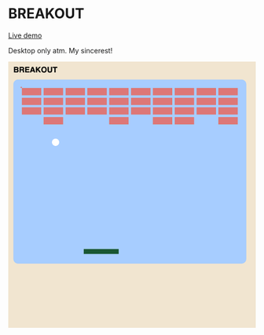 # BREAKOUT

<a href="https://vxxce.github.io/breakout">Live demo</a>
<p></p>
Desktop only atm. My sincerest!
<p></p>
<img src="https://raw.githubusercontent.com/vxxce/breakout/master/breakout.png" alt="screenshot of breakout project" width="700px"></img>
